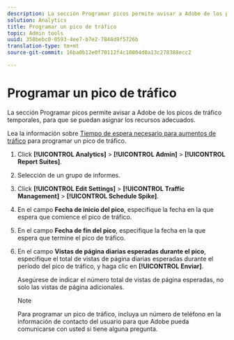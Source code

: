 ```yaml
---
description: La sección Programar picos permite avisar a Adobe de los picos de tráfico temporales, para que se puedan asignar los recursos adecuados.
solution: Analytics
title: Programar un pico de tráfico
topic: Admin tools
uuid: 350bebc0-0593-4ee7-b7e2-7848d9f5726b
translation-type: tm+mt
source-git-commit: 16ba0b12e0f70112f4c10804d0a13c278388ecc2

---
```



# Programar un pico de tráfico

La sección Programar picos permite avisar a Adobe de los picos de tráfico temporales, para que se puedan asignar los recursos adecuados.

Lea la información sobre [Tiempo de espera necesario para aumentos de tráfico](/help/admin/c-traffic-management/traffic-lead-time.md) para programar un pico de tráfico.

1. Click **[!UICONTROL Analytics]** &gt; **[!UICONTROL Admin]** &gt; **[!UICONTROL Report Suites]**.
1. Selección de un grupo de informes.
1. Click **[!UICONTROL Edit Settings]** &gt; **[!UICONTROL Traffic Management]** &gt; **[!UICONTROL Schedule Spike]**.
1. En el campo **Fecha de inicio del pico**, especifique la fecha en la que espera que comience el pico de tráfico.
1. En el campo **Fecha de fin del pico**, especifique la fecha en la que espera que termine el pico de tráfico.
1. En el campo **Vistas de página diarias esperadas durante el pico**, especifique el total de vistas de página diarias esperadas durante el período del pico de tráfico, y haga clic en **[!UICONTROL Enviar]**.

   Asegúrese de indicar el número total de vistas de página esperadas, no solo las vistas de página adicionales.

   >[!NOTE]
   >
   >Para programar un pico de tráfico, incluya un número de teléfono en la información de contacto del usuario para que Adobe pueda comunicarse con usted si tiene alguna pregunta.

